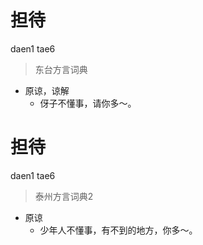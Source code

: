 # 担待
daen1 tae6
> 东台方言词典
- 原谅，谅解
  - 伢子不懂事，请你多～。


# 担待
daen1 tae6
> 泰州方言词典2
- 原谅
  - 少年人不懂事，有不到的地方，你多～。